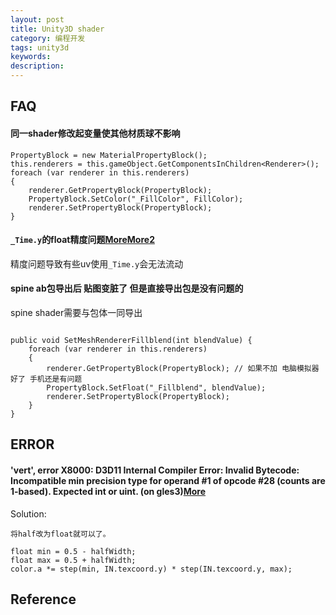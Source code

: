 ```yaml
---
layout: post
title: Unity3D shader
category: 编程开发
tags: unity3d
keywords: 
description: 
---
```



## FAQ

#### 同一shader修改起变量使其他材质球不影响


```
PropertyBlock = new MaterialPropertyBlock();
this.renderers = this.gameObject.GetComponentsInChildren<Renderer>();
foreach (var renderer in this.renderers) 
{
    renderer.GetPropertyBlock(PropertyBlock);
    PropertyBlock.SetColor("_FillColor", FillColor);
    renderer.SetPropertyBlock(PropertyBlock);
}
```

#### `_Time.y`的float精度问题[More](https://zhuanlan.zhihu.com/p/566209058)[More2](https://cloud.tencent.com/developer/article/1978450)

精度问题导致有些uv使用`_Time.y`会无法流动

#### spine ab包导出后 贴图变脏了 但是直接导出包是没有问题的

spine shader需要与包体一同导出  

```

public void SetMeshRendererFillblend(int blendValue) {
    foreach (var renderer in this.renderers) 
    {
        renderer.GetPropertyBlock(PropertyBlock); // 如果不加 电脑模拟器好了 手机还是有问题
        PropertyBlock.SetFloat("_Fillblend", blendValue);
        renderer.SetPropertyBlock(PropertyBlock);
    }
}
```
## ERROR

####  'vert', error X8000: D3D11 Internal Compiler Error: Invalid Bytecode: Incompatible min precision type for operand #1 of opcode #28 (counts are 1-based). Expected int or uint. (on gles3)[More](https://blog.csdn.net/sinat_25415095/article/details/121416839)

Solution:
```
将half改为float就可以了。

float min = 0.5 - halfWidth;
float max = 0.5 + halfWidth;
color.a *= step(min, IN.texcoord.y) * step(IN.texcoord.y, max);
```

## Reference

